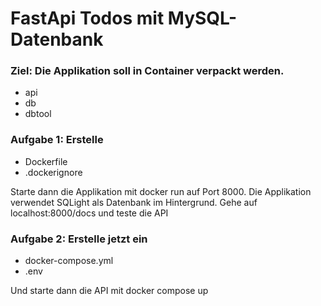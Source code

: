 # FastApi Todos mit MySQL-Datenbank

### Ziel: Die Applikation soll in Container verpackt werden. 
- api
- db
- dbtool

### Aufgabe 1: Erstelle 
- Dockerfile
- .dockerignore

Starte dann die Applikation mit docker run auf Port 8000.
Die Applikation verwendet SQLight als Datenbank im Hintergrund.
Gehe auf localhost:8000/docs und teste die API

### Aufgabe 2: Erstelle jetzt ein 
- docker-compose.yml
- .env

Und starte dann die API mit docker compose up

